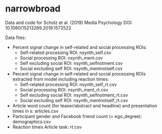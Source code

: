 # narrowbroad
Data and code for Scholz et al. (2019) Media Psychology DOI: 10.1080/15213269.2019.1572522


Data files:
- Percent signal change in self-related and social processing ROIs:
  - Self-related processing ROI: nsynth_self.csv
  - Social processing ROI: nsynth_ment.csv
  - Self excluding social ROI: nsynth_selfnotment.csv
  - Social excluding self ROI: nsynth_mentnotself.csv
- Percent signal change in self-related and social processing ROIs extracted from model including reaction times:
  - Self-related processing ROI: nsynth_self_rt.csv
  - Social processing ROI: nsynth_ment_rt.csv
  - Self excluding social ROI: nsynth_selfnotment_rt.csv
  - Social excluding self ROI: nsynth_mentnotself_rt.csv
- Article word count (for teaser/abstract and headline) and presentation times in s: articles.csv
- Participant gender and Facebook friend count (= ego_degree): demographics.csv
- Reaction times Article task: rt.csv
